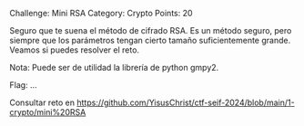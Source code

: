 Challenge: Mini RSA
Category: Crypto
Points: 20

Seguro que te suena el método de cifrado RSA. Es un método seguro, pero siempre que los parámetros tengan cierto tamaño suficientemente grande. Veamos si puedes resolver el reto.

Nota: Puede ser de utilidad la librería de python gmpy2.

Flag: ...

Consultar reto en https://github.com/YisusChrist/ctf-seif-2024/blob/main/1-crypto/mini%20RSA
